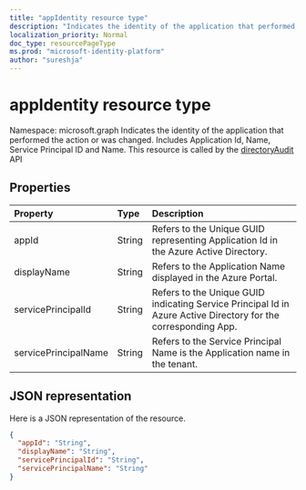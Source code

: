 ```yaml
---
title: "appIdentity resource type"
description: "Indicates the identity of the application that performed the action or was changed. Includes Application Id, Name, Service Principal ID and Name. This resource is called by the directoryAudit API"
localization_priority: Normal
doc_type: resourcePageType
ms.prod: "microsoft-identity-platform"
author: "sureshja"
---
```


# appIdentity resource type

Namespace: microsoft.graph
Indicates the identity of the application that performed the action or was changed. Includes Application Id, Name, Service Principal ID and Name. This resource is called by the [directoryAudit](../api/directoryaudit-get.md) API


## Properties
| Property	   | Type	|Description|
|:---------------|:--------|:----------|
|appId|String|Refers to the Unique GUID representing Application Id in the Azure Active Directory.|
|displayName|String|Refers to the Application Name displayed in the Azure Portal.|
|servicePrincipalId|String|Refers to the Unique GUID indicating Service Principal Id in Azure Active Directory for the corresponding App.|
|servicePrincipalName|String|Refers to the Service Principal Name is the Application name in the tenant. |

## JSON representation

Here is a JSON representation of the resource.

<!-- {
  "blockType": "resource",
  "optionalProperties": [

  ],
  "@odata.type": "microsoft.graph.appIdentity"
}-->

```json
{
  "appId": "String",
  "displayName": "String",
  "servicePrincipalId": "String",
  "servicePrincipalName": "String"
}

```

<!-- uuid: 8fcb5dbc-d5aa-4681-8e31-b001d5168d79
2015-10-25 14:57:30 UTC -->
<!-- {
  "type": "#page.annotation",
  "description": "appIdentity resource",
  "keywords": "",
  "section": "documentation",
  "tocPath": ""
}-->


